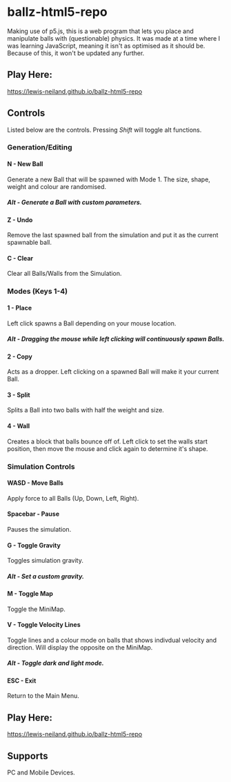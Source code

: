 # ballz-html5-repo
Making use of p5.js, this is a web program that lets you place and manipulate balls with (questionable) physics.
It was made at a time where I was learning JavaScript, meaning it isn't as optimised as it should be. Because of this, it won't be updated any further.

## Play Here:
https://lewis-neiland.github.io/ballz-html5-repo

## Controls
Listed below are the controls. Pressing <em>Shift</em> will toggle alt functions.

### Generation/Editing
#### N - New Ball
Generate a new Ball that will be spawned with Mode 1. The size, shape, weight and colour are randomised.
##### Alt - Generate a Ball with custom parameters.

#### Z - Undo
Remove the last spawned ball from the simulation and put it as the current spawnable ball.

#### C - Clear
Clear all Balls/Walls from the Simulation.

### Modes (Keys 1-4)
#### 1 - Place 
Left click spawns a Ball depending on your mouse location.
##### Alt - Dragging the mouse while left clicking will continuously spawn Balls.

#### 2 - Copy
Acts as a dropper. Left clicking on a spawned Ball will make it your current Ball.

#### 3 - Split
Splits a Ball into two balls with half the weight and size.

#### 4 - Wall
Creates a block that balls bounce off of. Left click to set the walls start position, then move the mouse and click again to determine it's shape.

### Simulation Controls
#### WASD - Move Balls
Apply force to all Balls (Up, Down, Left, Right).

#### Spacebar - Pause
Pauses the simulation.

#### G - Toggle Gravity
Toggles simulation gravity.
##### Alt - Set a custom gravity.

#### M - Toggle Map
Toggle the MiniMap.

#### V - Toggle Velocity Lines
Toggle lines and a colour mode on balls that shows indivdual velocity and direction. Will display the opposite on the MiniMap.
##### Alt - Toggle dark and light mode.

#### ESC - Exit
Return to the Main Menu.

## Play Here:
https://lewis-neiland.github.io/ballz-html5-repo

## Supports
PC and Mobile Devices.
